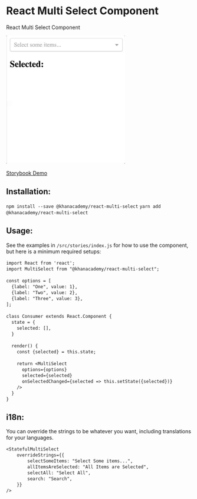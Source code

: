 # React Multi Select Component

React Multi Select Component

![Animated GIF demo](react-multi-select.gif)

[Storybook Demo](https://khan.github.io/react-multi-select/)

## Installation:
`npm install --save @khanacademy/react-multi-select`
`yarn add @khanacademy/react-multi-select`

## Usage:
See the examples in `/src/stories/index.js` for how to use the component, but here is a minimum required setups:

```
import React from 'react';
import MultiSelect from "@khanacademy/react-multi-select";

const options = [
  {label: "One", value: 1},
  {label: "Two", value: 2},
  {label: "Three", value: 3},
];

class Consumer extends React.Component {
  state = {
    selected: [],
  }

  render() {
    const {selected} = this.state;

    return <MultiSelect
      options={options}
      selected={selected}
      onSelectedChanged={selected => this.setState({selected})}
    />
  }
}
```


## i18n:
You can override the strings to be whatever you want, including translations for your languages.

```
<StatefulMultiSelect
    overrideStrings={{
        selectSomeItems: "Select Some items...",
        allItemsAreSelected: "All Items are Selected",
        selectAll: "Select All",
        search: "Search",
    }}
/>
```
